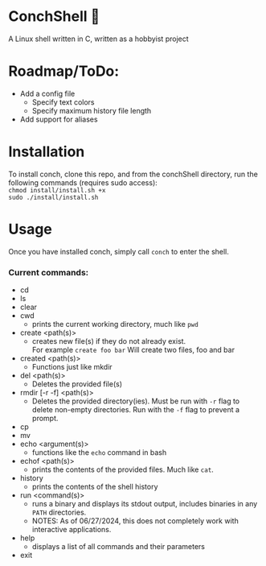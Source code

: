 # ConchShell 🐚
A Linux shell written in C, written as a hobbyist project

# Roadmap/ToDo:
- Add a config file
  - Specify text colors
  - Specify maximum history file length
- Add support for aliases

# Installation
To install conch, clone this repo, and from the conchShell directory, run the following commands (requires sudo access):<br>
`chmod install/install.sh +x`<br>`sudo ./install/install.sh`

# Usage
Once you have installed conch, simply call `conch` to enter the shell.
### Current commands:
- cd <path>
- ls <path>
- clear
- cwd
  - prints the current working directory, much like `pwd`
- create <path(s)>
  - creates new file(s) if they do not already exist. <br>For example `create foo bar` Will create two files, foo and bar
- created <path(s)>
  - Functions just like mkdir
- del <path(s)>
  - Deletes the provided file(s)
- rmdir \[-r -f] <path(s)>
  - Deletes the provided directory(ies). Must be run with `-r` flag to delete non-empty directories. Run with the `-f` flag to prevent a prompt.
- cp <source> <destination>
- mv <source> <destination>
- echo <argument(s)>
    - functions like the `echo` command in bash
- echof <path(s)>
  - prints the contents of the provided files. Much like `cat`.
- history
    - prints the contents of the shell history
- run <command(s)>
  - runs a binary and displays its stdout output, includes binaries in any `PATH` directories.
  - NOTES: As of 06/27/2024, this does not completely work with interactive applications.
- help
  - displays a list of all commands and their parameters
- exit
